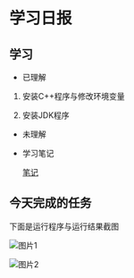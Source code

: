 # 学习日报

## 学习

* 已理解
1. 安装C++程序与修改环境变量
 
2. 安装JDK程序


* 未理解


* 学习笔记

    [笔记](https://github.com/maxuedi/maxuedi/blob/master/笔记.md)



## 今天完成的任务



下面是运行程序与运行结果截图

![图片1](https://github.com/maxuedi/maxuedi/blob/master/p1.png)

![图片2](https://github.com/maxuedi/maxuedi/blob/master/p2.png)


